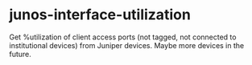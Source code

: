 # junos-interface-utilization
Get %utilization of client access ports (not tagged, not connected to institutional devices) from Juniper devices. Maybe more devices in the future.
